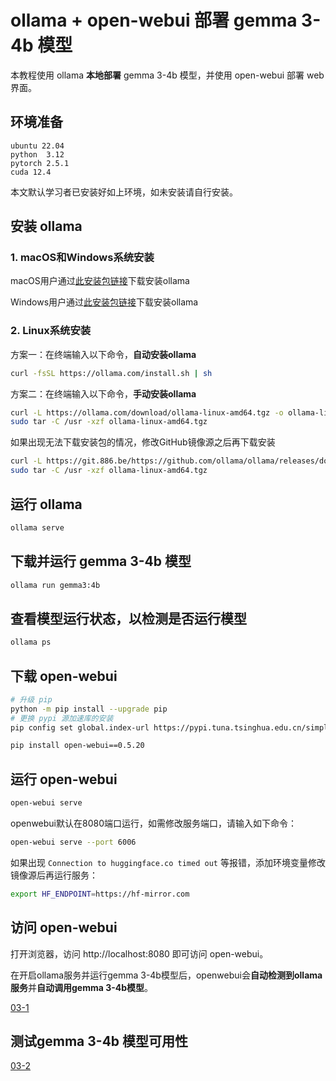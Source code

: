 # ollama + open-webui 部署 gemma 3-4b 模型

本教程使用 ollama **本地部署** gemma 3-4b 模型，并使用 open-webui 部署 web 界面。

## 环境准备

```
ubuntu 22.04
python  3.12
pytorch 2.5.1
cuda 12.4
```

本文默认学习者已安装好如上环境，如未安装请自行安装。

## 安装 ollama

### 1. macOS和Windows系统安装

macOS用户通过[此安装包链接](https://ollama.com/download/Ollama-darwin.zip)下载安装ollama

Windows用户通过[此安装包链接](https://ollama.com/download/OllamaSetup.exe)下载安装ollama

### 2. Linux系统安装

方案一：在终端输入以下命令，**自动安装ollama**

```bash
curl -fsSL https://ollama.com/install.sh | sh
```

方案二：在终端输入以下命令，**手动安装ollama**

```bash
curl -L https://ollama.com/download/ollama-linux-amd64.tgz -o ollama-linux-amd64.tgz
sudo tar -C /usr -xzf ollama-linux-amd64.tgz
```
如果出现无法下载安装包的情况，修改GitHub镜像源之后再下载安装

```bash
curl -L https://git.886.be/https://github.com/ollama/ollama/releases/download/v0.6.0/ollama-linux-amd64.tgz -o ollama-linux-amd64.tgz
sudo tar -C /usr -xzf ollama-linux-amd64.tgz
```

## 运行 ollama

```bash
ollama serve
```

## 下载并运行 gemma 3-4b 模型

```bash
ollama run gemma3:4b
```

## 查看模型运行状态，以检测是否运行模型

```bash
ollama ps
```

## 下载 open-webui

```bash
# 升级 pip
python -m pip install --upgrade pip
# 更换 pypi 源加速库的安装
pip config set global.index-url https://pypi.tuna.tsinghua.edu.cn/simple

pip install open-webui==0.5.20
```

## 运行 open-webui

```bash
open-webui serve
```

openwebui默认在8080端口运行，如需修改服务端口，请输入如下命令：

```bash
open-webui serve --port 6006
```

如果出现 `Connection to huggingface.co timed out` 等报错，添加环境变量修改镜像源后再运行服务：

```bash
export HF_ENDPOINT=https://hf-mirror.com
```

## 访问 open-webui

打开浏览器，访问 http://localhost:8080 即可访问 open-webui。

在开启ollama服务并运行gemma 3-4b模型后，openwebui会**自动检测到ollama服务**并**自动调用gemma 3-4b模型**。

[03-1](./images/03-1.png)

## 测试gemma 3-4b 模型可用性

[03-2](./images/03-2.png)